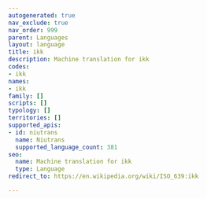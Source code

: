 ```yaml
---
autogenerated: true
nav_exclude: true
nav_order: 999
parent: Languages
layout: language
title: ikk
description: Machine translation for ikk
codes:
- ikk
names:
- ikk
family: []
scripts: []
typology: []
territories: []
supported_apis:
- id: niutrans
  name: Niutrans
  supported_language_count: 381
seo:
  name: Machine translation for ikk
  type: Language
redirect_to: https://en.wikipedia.org/wiki/ISO_639:ikk

---
```


